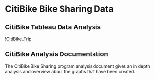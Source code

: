 # CitiBike Bike Sharing Data

## CitiBike Tableau Data Analysis
[!CitiBike_Trip](Images/CitiBike_Ride_Share_Data.png)

## CitiBike Analysis Documentation
The CitiBike Bike Sharing program analysis document gives an in depth analysis and overview about the graphs that have been created.
